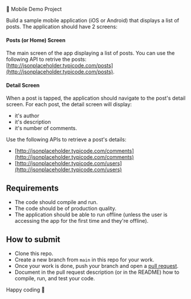📱 Mobile Demo Project

Build a sample mobile application (iOS or Android) that displays a list of posts. The application should have 2 screens:

#### Posts (or Home) Screen

The main screen of the app displaying a list of posts. You can use the following API to retrive the posts: [http://jsonplaceholder.typicode.com/posts](http://jsonplaceholder.typicode.com/posts).

#### Detail Screen

When a post is tapped, the application should navigate to the post's detail screen. For each post, the detail screen will display:

- it's author
- it's description
- it's number of comments.

Use the following APIs to retrieve a post's details:

- [http://jsonplaceholder.typicode.com/comments](http://jsonplaceholder.typicode.com/comments)
- [http://jsonplaceholder.typicode.com/users](http://jsonplaceholder.typicode.com/users)

## Requirements

- The code should compile and run.
- The code should be of production quality.
- The application should be able to run offline (unless the user is accessing the app for the first time and they're offline).

## How to submit

- Clone this repo.
- Create a new branch from `main` in this repo for your work.
- Once your work is done, push your branch and open a [pull request](https://docs.github.com/en/github/collaborating-with-pull-requests/proposing-changes-to-your-work-with-pull-requests/about-pull-requests).
- Document in the pull request description (or in the README) how to compile, run, and test your code.


Happy coding 🎉
